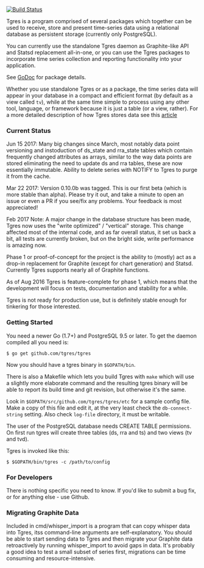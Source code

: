 
[![Build Status](https://travis-ci.org/tgres/tgres.svg?branch=master)](https://travis-ci.org/tgres/tgres)

Tgres is a program comprised of several packages which together can be
used to receive, store and present time-series data using a relational
database as persistent storage (currently only PostgreSQL).

You can currently use the standalone Tgres daemon as Graphite-like API
and Statsd replacement all-in-one, or you can use the Tgres packages
to incorporate time series collection and reporting functionality into
your application.

See [GoDoc](https://godoc.org/github.com/tgres/tgres) for package
details.

Whether you use standalone Tgres or as a package, the time series data
will appear in your database in a compact and efficient format (by
default as a view called `tv`), while at the same time simple to
process using any other tool, language, or framework because it is
just a table (or a view, rather). For a more detailed description of
how Tgres stores data see this
[article](https://grisha.org/blog/2017/01/21/storing-time-seris-in-postgresql-optimize-for-write/)

### Current Status

Jun 15 2017: Many big changes since March, most notably data point
versioning and instoduction of ds_state and rra_state tables which
contain frequently changed attributes as arrays, similar to the way
data points are stored eliminating the need to update ds and rra
tables, these are now essentially immutable. Ability to delete series
with NOTIFY to Tgres to purge it from the cache.

Mar 22 2017: Version 0.10.0b was tagged. This is our first beta (which
is more stable than alpha). Please try it out, and take a minute to
open an issue or even a PR if you see/fix any problems. Your feedback
is most appreciated!

Feb 2017 Note: A major change in the database structure has been made,
Tgres now uses the "write optimized" / "vertical" storage. This change
affected most of the internal code, and as far overall status, it set
us back a bit, all tests are currently broken, but on the bright side,
write performance is amazing now.

Phase 1 or proof-of-concept for the project is the ability to (mostly)
act as a drop-in replacement for Graphite (except for chart
generation) and Statsd. Currently Tgres supports nearly all of
Graphite functions.

As of Aug 2016 Tgres is feature-complete for phase 1, which means that
the development will focus on tests, documentation and stability for a
while.

Tgres is not ready for production use, but is definitely stable enough
for tinkering for those interested.

### Getting Started

You need a newer Go (1.7+) and PostgreSQL 9.5 or later. To get the
daemon compiled all you need is:

```
$ go get github.com/tgres/tgres
```

Now you should have a tgres binary in `$GOPATH/bin`.

There is also a Makefile which lets you build Tgres with `make` which
will use a slightly more elaborate command and the resulting tgres
binary will be able to report its build time and git revision, but
otherwise it's the same.

Look in `$GOPATH/src/github.com/tgres/tgres/etc` for a sample config
file.  Make a copy of this file and edit it, at the very least check
the `db-connect-string` setting. Also check `log-file` directory, it
must be writable.

The user of the PostgreSQL database needs CREATE TABLE permissions. On
first run tgres will create three tables (ds, rra and ts) and two
views (tv and tvd).

Tgres is invoked like this:
```
$ $GOPATH/bin/tgres -c /path/to/config
```

### For Developers

There is nothing specific you need to know. If you'd like to submit a
bug fix, or for anything else - use Github.

### Migrating Graphite Data

Included in cmd/whisper_import is a program that can copy whisper data
into Tgres, itss command-line arguments are self-explanatory. You
should be able to start sending data to Tgres and then migrate your
Graphite data retroactively by running whisper_import to avoid gaps in
data. It's probably a good idea to test a small subset of series first,
migrations can be time consuming and resource-intensive.

